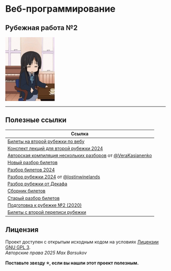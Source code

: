 # Веб-программирование

## Рубежная работа №2

<img alt="stressed out" src="https://github.com/maxbarsukov/itmo/blob/master/.docs/stressed-out.gif" height="200">

---

## Полезные ссылки

| Ссылка |
| --- |
| [Билеты на второй рубежки по вебу](https://docs.google.com/spreadsheets/d/1HwZP0QesPtZJDeBvQAsgNeoWdUDGqsJj_OU3NNdp1N0/edit?gid=864384213#gid=864384213) |
| [Конспект лекций для второй рубежки 2024](https://grove-spandex-678.notion.site/2-1285159178a9800cb42fdceb837ca458) |
| [Авторская компиляция нескольких разборов](./билеты.docx) от [@VeraKasianenko](https://github.com/VeraKasianenko/) |
| [Новый разбор билетов](https://docs.google.com/document/d/1-uY0-ha_8qpkpMh3lWjl42GWy-9_x_jlfwIU8164g_4/edit#heading=h.vcw60rrju5r9) |
| [Разбор билетов 2024](https://grove-spandex-678.notion.site/2-15c5159178a980b09ae7c1d76e2e4662) |
| [Разбор рубежки 2024](https://docs.google.com/document/d/1UQyfitodTupxYZxZvNpDuzt3X2MtcDqVC8cjVocX8Vc/edit?tab=t.0#heading=h.sqk7mnog1mfx) от [@lostinwinelands](https://t.me/lostinwinelands) |
| [Разбор рубежки от Декафа](https://www.youtube.com/watch?v=ylU-BFjhvD8) |
| [Сборник билетов](https://docs.google.com/document/d/1lNUjNyu-ybeYOqlt1ypfulWUxTpSIYkuaBl4qFK_Ipc/edit) |
| [Старый разбор билетов](https://docs.google.com/document/d/1D1_kqO2uKzI1KBHiUZXV9C-IkrAS2kd8Cti5NC0MXhE/mobilebasic#heading=h.xfc4cqw9jyj) |
| [Подготовка к рубежке №2 (2020)](https://docs.google.com/document/d/1rxs4s0Doio-lO-AE80VbveIL1emfbnPkMmfbh-jJUVc) |
| [Билеты с второй переписи рубежки](./Рубеж2%202%20перепись.docx) |

## Лицензия <a name="license"></a>

Проект доступен с открытым исходным кодом на условиях [Лицензии GNU GPL 3](https://opensource.org/license/gpl-3-0/). \
*Авторские права 2025 Max Barsukov*

**Поставьте звезду :star:, если вы нашли этот проект полезным.**
